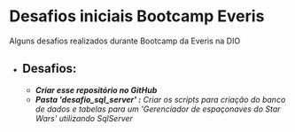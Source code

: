 # Desafios iniciais Bootcamp Everis

Alguns desafios realizados durante Bootcamp da Everis na DIO

-   ## Desafios:
    -   **_Criar esse repositório no GitHub_**
    -   **_Pasta 'desafio_sql_server' :_** _Criar os scripts para criação do banco de dados e tabelas para um 'Gerenciador de espaçonaves do Star Wars' utilizando SqlServer_
